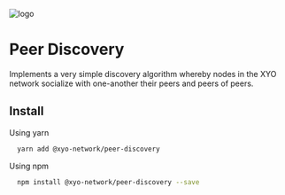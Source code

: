 [logo]: https://cdn.xy.company/img/brand/XY_Logo_GitHub.png

![logo]

# Peer Discovery

Implements a very simple discovery algorithm whereby nodes in the XYO network socialize with one-another their peers and peers of peers.

## Install

Using yarn

```sh
  yarn add @xyo-network/peer-discovery
```

Using npm

```sh
  npm install @xyo-network/peer-discovery --save
```